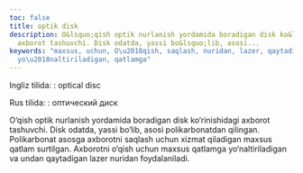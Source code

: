 ```yaml
---
toc: false
title: optik disk
description: O&lsquo;qish optik nurlanish yordamida boradigan disk ko&lsquo;rinishidagi
  axborot tashuvchi. Disk odatda, yassi bo&lsquo;lib, asosi...
keywords: "maxsus, uchun, O\u2018qish, saqlash, nuridan, lazer, qaytadigan, undan,
  yo\u2018naltiriladigan, qatlamga"
---
```


Ingliz tilida:
:   optical disc

Rus tilida:
:   оптический диск

O‘qish optik nurlanish yordamida boradigan disk ko‘rinishidagi axborot tashuvchi. Disk odatda, yassi bo‘lib, asosi polikarbonatdan qilingan. Polikarbonat asosga axborotni saqlash uchun xizmat qiladigan maxsus qatlam surtilgan. Axborotni o‘qish uchun maxsus qatlamga yo‘naltiriladigan va undan qaytadigan lazer nuridan foydalaniladi.